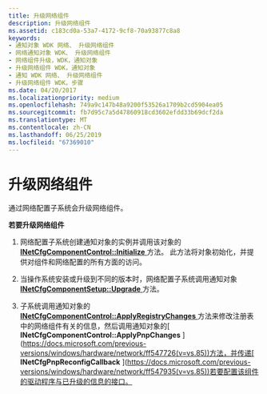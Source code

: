 ```yaml
---
title: 升级网络组件
description: 升级网络组件
ms.assetid: c183cd0a-53a7-4172-9cf8-70a93877c8a8
keywords:
- 通知对象 WDK 网络、 升级网络组件
- 网络通知对象 WDK、 升级网络组件
- 网络组件升级，WDK，通知对象
- 升级网络组件 WDK，通知对象
- 通知 WDK 网络、 升级网络组件
- 升级网络组件 WDK，步骤
ms.date: 04/20/2017
ms.localizationpriority: medium
ms.openlocfilehash: 749a9c147b48a9200f53526a1709b2cd5904ea05
ms.sourcegitcommit: fb7d95c7a5d47860918cd3602efdd33b69dcf2da
ms.translationtype: MT
ms.contentlocale: zh-CN
ms.lasthandoff: 06/25/2019
ms.locfileid: "67369010"
---
```

# <a name="upgrading-network-components"></a>升级网络组件





通过网络配置子系统会升级网络组件。

**若要升级网络组件**

1.  网络配置子系统创建通知对象的实例并调用该对象的[ **INetCfgComponentControl::Initialize** ](https://docs.microsoft.com/previous-versions/windows/hardware/network/ff547729(v=vs.85))方法。 此方法将对象初始化，并提供对组件和网络配置的所有方面的访问。

2.  当操作系统安装或升级到不同的版本时，网络配置子系统调用通知对象[ **INetCfgComponentSetup::Upgrade** ](https://docs.microsoft.com/previous-versions/windows/hardware/network/ff547783(v=vs.85))方法。

3.  子系统调用通知对象的[ **INetCfgComponentControl::ApplyRegistryChanges** ](https://docs.microsoft.com/previous-versions/windows/hardware/network/ff547727(v=vs.85))方法来修改注册表中的网络组件有关的信息，然后调用通知对象的[ **INetCfgComponentControl::ApplyPnpChanges** ](https://docs.microsoft.com/previous-versions/windows/hardware/network/ff547726(v=vs.85))方法，并传递[ **INetCfgPnpReconfigCallback** ](https://docs.microsoft.com/previous-versions/windows/hardware/network/ff547935(v=vs.85))若要配置该组件的驱动程序与已升级的信息的接口。

 

 





